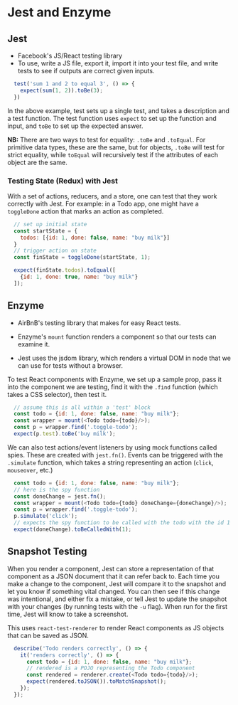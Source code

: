 # Jest and Enzyme

## Jest
- Facebook's JS/React testing library
- To use, write a JS file, export it, import it into your test file, and write tests to see if outputs are correct given inputs.

```javascript
  test('sum 1 and 2 to equal 3', () => {
    expect(sum(1, 2)).toBe(3);
  })
```

In the above example, test sets up a single test, and takes a description and a test function. The test function uses `expect` to set up the function and input, and `toBe` to set up the expected answer.

**NB:** There are two ways to test for equality: `.toBe` and `.toEqual`. For primitive data types, these are the same, but for objects, `.toBe` will test for strict equality, while `toEqual` will recursively test if the attributes of each object are the same.

### Testing State (Redux) with Jest
With a set of actions, reducers, and a store, one can test that they work correctly with Jest.
For example: in a Todo app, one might have a `toggleDone` action that marks an action as completed.

```javascript
  // set up initial state
  const startState = {
    todos: [{id: 1, done: false, name: "buy milk"}]
  }
  // trigger action on state
  const finState = toggleDone(startState, 1);

  expect(finState.todos).toEqual([
    {id: 1, done: true, name: "buy milk"}
  ]);

```

## Enzyme
- AirBnB's testing library that makes for easy React tests.

- Enzyme's `mount` function renders a component so that our tests can examine it.
- Jest uses the jsdom library, which renders a virtual DOM in node that we can use for tests without a browser.

To test React components with Enzyme, we set up a sample prop, pass it into the component we are testing, find it with the `.find` function (which takes a CSS selector), then test it.

```javascript
  // assume this is all within a 'test' block
  const todo = {id: 1, done: false, name: "buy milk"};
  const wrapper = mount(<Todo todo={todo}/>);
  const p = wrapper.find('.toggle-todo');
  expect(p.test).toBe('buy milk');
```

We can also test actions/event listeners by using mock functions called spies. These are created with `jest.fn()`. Events can be triggered with the `.simulate` function, which takes a string representing an action (`click`, `mouseover`, etc.)

```javascript
  const todo = {id: 1, done: false, name: "buy milk"};
  // here is the spy function
  const doneChange = jest.fn();
  const wrapper = mount(<Todo todo={todo} doneChange={doneChange}/>);
  const p = wrapper.find('.toggle-todo');
  p.simulate('click');
  // expects the spy function to be called with the todo with the id 1
  expect(doneChange).toBeCalledWith(1);
```

## Snapshot Testing

When you render a component, Jest can store a representation of that component as a JSON document that it can refer back to. Each time you make a change to the component, Jest will compare it to the snapshot and let you know if something vital changed. You can then see if this change was intentional, and either fix a mistake, or tell Jest to update the snapshot with your changes (by running tests with the `-u` flag). When run for the first time, Jest will know to take a screenshot.

This uses `react-test-renderer` to render React components as JS objects that can be saved as JSON.

```javascript
  describe('Todo renders correctly', () => {
    it('renders correctly', () => {
      const todo = {id: 1, done: false, name: "buy milk"};
      // rendered is a POJO representing the Todo component
      const rendered = renderer.create(<Todo todo={todo}/>);
      expect(rendered.toJSON()).toMatchSnapshot();
    });
  });
```
